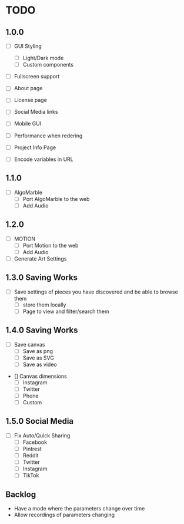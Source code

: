 # TODO

## 1.0.0

- [ ] GUI Styling
  - [ ] Light/Dark mode
  - [ ] Custom components
- [ ] Fullscreen support
- [ ] About page
- [ ] License page
- [ ] Social Media links
- [ ] Mobile GUI
- [ ] Performance when redering

- [ ] Project Info Page
- [ ] Encode variables in URL

## 1.1.0

- [ ] AlgoMarble
  - [ ] Port AlgoMarble to the web
  - [ ] Add Audio

## 1.2.0

- [ ] MOTION
  - [ ] Port Motion to the web
  - [ ] Add Audio
- [ ] Generate Art Settings

## 1.3.0 Saving Works

- [ ] Save settings of pieces you have discovered and be able to browse them
  - [ ] store them locally
  - [ ] Page to view and filter/search them

## 1.4.0 Saving Works

- [ ] Save canvas
  - [ ] Save as png
  - [ ] Save as SVG
  - [ ] Save as video
- [] Canvas dimensions
  - [ ] Instagram
  - [ ] Twitter
  - [ ] Phone
  - [ ] Custom

## 1.5.0 Social Media

- [ ] Fix Auto/Quick Sharing
  - [ ] Facebook
  - [ ] Pintrest
  - [ ] Reddit
  - [ ] Twitter
  - [ ] Instagram
  - [ ] TikTok

## Backlog

- Have a mode where the parameters change over time
- Allow recordings of parameters changing
